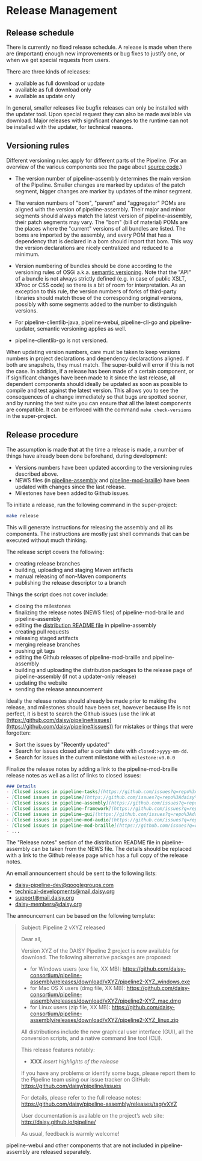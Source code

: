 # Release Management

## Release schedule

There is currently no fixed release schedule. A release is made when
there are (important) enough new improvements or bug fixes to justify
one, or when we get special requests from users.

There are three kinds of releases:

- available as full download or update
- available as full download only
- available as update only

In general, smaller releases like bugfix releases can only be
installed with the updater tool. Upon special request they can also be
made available via download. Major releases with significant changes
to the runtime can not be installed with the updater, for technical
reasons.


## Versioning rules

Different versioning rules apply for different parts of the
Pipeline. (For an overview of the various components see the page
about [source code](Source).)

* The version number of pipeline-assembly determines the main version
  of the Pipeline. Smaller changes are marked by updates of the patch
  segment, bigger changes are marker by updates of the minor segment.

* The version numbers of "bom", "parent" and "aggregator" POMs are
  aligned with the version of pipeline-assembly. Their major and minor
  segments should always match the latest version of
  pipeline-assembly, their patch segments may vary. The "bom" (bill of
  material) POMs are the places where the "current" versions of all
  bundles are listed. The boms are imported by the assembly, and every
  POM that has a dependency that is declared in a bom should import
  that bom. This way the version declarations are nicely centralized
  and reduced to a minimum.

* Version numbering of bundles should be done according to the
  versioning rules of OSGi a.k.a. [semantic versioning](semver). Note
  that the "API" of a bundle is not always strictly defined (e.g. in
  case of public XSLT, XProc or CSS code) so there is a bit of room
  for interpretation. As an exception to this rule, the version
  numbers of forks of third-party libraries should match those of the
  corresponding original versions, possibly with some segments added
  to the number to distinguish versions.

* For pipeline-clientlib-java, pipeline-webui, pipeline-cli-go and
  pipeline-updater, semantic versioning applies as well.

* pipeline-clientlib-go is not versioned.

When updating version numbers, care must be taken to keep versions
numbers in project declarations and dependency declaractions
aligned. If both are snapshots, they must match. The super-build will
error if this is not the case. In addition, if a release has been made
of a certain component, or if significant changes have been made to it
since the last release, all dependent components should ideally be
updated as soon as possible to compile and test against the latest
version. This allows you to see the consequences of a change
immediately so that bugs are spotted sooner, and by running the test
suite you can ensure that all the latest components are compatible. It
can be enforced with the command `make check-versions` in the
super-project.


## Release procedure

The assumption is made that at the time a release is made, a number of
things have already been done beforehand, during development:

- Versions numbers have been updated according to the versioning rules
  described above.
- NEWS files (in
  [pipeline-assembly](https://github.com/daisy/pipeline-assembly/blob/develop/NEWS.md)
  and
  [pipeline-mod-braille](https://github.com/daisy/pipeline-mod-braille/blob/develop/NEWS.md))
  have been updated with changes since the last release.
- Milestones have been added to Github issues.

To initiate a release, run the following command in the super-project:

~~~sh
make release
~~~

This will generate instructions for releasing the assembly and all its
components. The instructions are mostly just shell commands that can
be executed without much thinking.

The release script covers the following:

- creating release branches
- building, uploading and staging Maven artifacts
- manual releasing of non-Maven components
- publishing the release descriptor to a branch

Things the script does not cover include:

- closing the milestones
- finalizing the release notes (NEWS files) of pipeline-mod-braille
  and pipeline-assembly
- editing the
  [distribution README file](https://github.com/daisy/pipeline-assembly/blob/master/src/main/resources/README.txt)
  in pipeline-assembly
- creating pull requests
- releasing staged artifacts
- merging release branches
- pushing git tags
- editing the Github releases of pipeline-mod-braille and pipeline-assembly
- building and uploading the distribution packages to the release page
  of pipeline-assembly (if not a updater-only release)
- updating the website
- sending the release announcement

Ideally the release notes should already be made prior to making the
release, and milestones should have been set, however because life is
not perfect, it is best to search the Github issues (use the link at
[https://github.com/daisy/pipeline#issues](https://github.com/daisy/pipeline#issues))
for mistakes or things that were forgotten:

- Sort the issues by "Recently updated"
- Search for issues closed after a certain date with `closed:>yyyy-mm-dd`.
- Search for issues in the current milestone with `milestone:v0.0.0`

Finalize the release notes by adding a link to the
pipeline-mod-braille release notes as well as a list of links to
closed issues:

```md
### Details
- [Closed issues in pipeline-tasks](https://github.com/issues?q=repo%3Adaisy%2Fpipeline-tasks+milestone%3Av1.10.0)
- [Closed issues in pipeline](https://github.com/issues?q=repo%3Adaisy%2Fpipeline+milestone%3Av1.10.0)
- [Closed issues in pipeline-assembly](https://github.com/issues?q=repo%3Adaisy%2Fpipeline-assembly+milestone%3Av1.10.0)
- [Closed issues in pipeline-framework](https://github.com/issues?q=repo%3Adaisy%2Fpipeline-framework+milestone%3Av1.10.0)
- [Closed issues in pipeline-gui](https://github.com/issues?q=repo%3Adaisy%2Fpipeline-gui+milestone%3Av1.10.0)
- [Closed issues in pipeline-mod-audio](https://github.com/issues?q=repo%3Adaisy%2Fpipeline-mod-audio+milestone%3Av1.10.0)
- [Closed issues in pipeline-mod-braille](https://github.com/issues?q=repo%3Adaisy%2Fpipeline-mod-braille+milestone%3Av1.10.0)
- ...
```

The "Release notes" section of the distribution README file in
pipeline-assembly can be taken from the NEWS file. The details should
be replaced with a link to the Github release page which has a full
copy of the release notes.

An email announcement should be sent to the following lists:

- daisy-pipeline-dev@googlegroups.com
- technical-developments@mail.daisy.org
- support@mail.daisy.org
- daisy-members@daisy.org

The announcement can be based on the following template:

> Subject: Pipeline 2 vXYZ released
>
> Dear all,
>
> Version XYZ of the DAISY Pipeline 2 project is now available for download. The following alternative packages are proposed:
>
> - for Windows users (exe file, XX MB):
>   https://github.com/daisy-consortium/pipeline-assembly/releases/download/vXYZ/pipeline2-XYZ_windows.exe
> - for Mac OS X users (dmg file, XX MB):
>   https://github.com/daisy-consortium/pipeline-assembly/releases/download/vXYZ/pipeline2-XYZ_mac.dmg
> - for Linux users  (zip file, XX MB):
>   https://github.com/daisy-consortium/pipeline-assembly/releases/download/vXYZ/pipeline2-XYZ_linux.zip
>
> All distributions include the new graphical user interface (GUI), all the conversion scripts, and a native command line tool (CLI).
>
> This release features notably:
> - **XXX** _insert highlights of the release_
>
> If you have any problems or identify some bugs, please report them to the Pipeline team using our issue tracker on GitHub:
> https://github.com/daisy/pipeline/issues
>
> For details, please refer to the full release notes:
> https://github.com/daisy/pipeline-assembly/releases/tag/vXYZ
>
> User documentation is available on the project’s web site:
> http://daisy.github.io/pipeline/
>
> As usual, feedback is warmly welcome!

pipeline-webui and other components that are not included in
pipeline-assembly are released separately.



[semver]: http://semver.org
